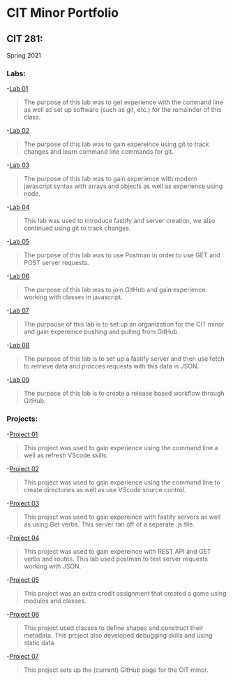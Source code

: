 # CIT Minor Portfolio 

## CIT 281: 
Spring 2021

### Labs:
-[Lab 01](https://uo-cit-myles-p-d.github.io/cit281-lab01/)  
> The purpose of this lab was to get experience with the command line as well as set up software (such as git, etc.) for the remainder of this class.  

-[Lab 02](https://uo-cit-myles-p-d.github.io/cit281-lab02/)  
> The purpose of this lab was to gain expereince using git to track changes and learn command line commands for git.  

-[Lab 03](https://uo-cit-myles-p-d.github.io/cit281-lab03/)  
> The purpose of this lab was to gain experience with modern javascript syntax with arrays and objects as well as experience using node. 
 
-[Lab 04](https://uo-cit-myles-p-d.github.io/cit281-lab04/)  
> This lab was used to introduce fastify and server creation, we also continued using git to track changes. 
 
-[Lab 05](https://uo-cit-myles-p-d.github.io/cit281-lab05/)  
> The purpose of this lab was to use Postman in order to use GET and POST server requests.   

-[Lab 06](https://uo-cit-myles-p-d.github.io/cit281-lab06/)  
> The purpose of this lab was to join GitHub and gain experience working with classes in javascript.   

-[Lab 07](https://uo-cit-myles-p-d.github.io/cit281-lab07/)  
> The purpouse of this lab is to set up an organization for the CIT minor and gain expereince pushing and pulling from GitHub.   

-[Lab 08](https://uo-cit-myles-p-d.github.io/cit281-lab08/)  
> The purpose of this lab is to set up a fastify server and then use fetch to retrieve data and procces requests with this data in JSON.   

-[Lab 09](https://uo-cit-myles-p-d.github.io/cit281-lab09/)  
> The purpose of this lab is to create a release based workflow through GitHub.   

### Projects:

-[Project 01](https://uo-cit-myles-p-d.github.io/cit281-p1/)
> This project was used to gain experience using the command line a well as refresh VScode skills. 

-[Project 02](https://uo-cit-myles-p-d.github.io/cit281-p2/)
> This project was used to gain experience using the command line to create directories as well as use VScode source control.

-[Project 03](https://uo-cit-myles-p-d.github.io/cit281-p3/)
> This project was used to gain expereince with fastify servers as well as using Get verbs. This server ran off of a seperate .js file.

-[Project 04](https://uo-cit-myles-p-d.github.io/cit281-p4/)
> This project was used to gain expereince with REST API and GET verbs and routes. This lab used postman to test server requests working with JSON.

-[Project 05](https://uo-cit-myles-p-d.github.io/cit281-p3/)
> This project was an extra credit assignment that created a game using modules and classes. 

-[Project 06](https://uo-cit-myles-p-d.github.io/cit281-p6/)
> This project used classes to define shapes and construct their metadata. This project also developed debugging skills and using static data.

-[Project 07](https://uo-cit-myles-p-d.github.io/cit281-p7/)
> This project sets up the (current) GitHub page for the CIT minor. 



